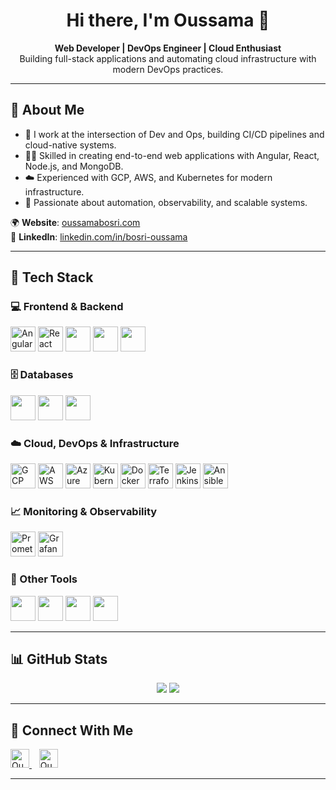 <h1 align="center">Hi there, I'm Oussama 👋</h1>

<p align="center">
  <strong>Web Developer | DevOps Engineer | Cloud Enthusiast</strong><br/>
  Building full-stack applications and automating cloud infrastructure with modern DevOps practices.
</p>

---

## 🚀 About Me

- 🔧 I work at the intersection of Dev and Ops, building CI/CD pipelines and cloud-native systems.
- 👨‍💻 Skilled in creating end-to-end web applications with Angular, React, Node.js, and MongoDB.
- ☁️ Experienced with GCP, AWS, and Kubernetes for modern infrastructure.
- 🎯 Passionate about automation, observability, and scalable systems.

🌍 **Website**: [oussamabosri.com](https://oussama-bosri.vercel.app/)  
🔗 **LinkedIn**: [linkedin.com/in/bosri-oussama](https://www.linkedin.com/in/bosri-oussama/)

---

## 🧰 Tech Stack

### 💻 Frontend & Backend
<p>
  <img src="https://cdn.jsdelivr.net/gh/devicons/devicon/icons/angularjs/angularjs-original.svg" width="40" alt="Angular" />
  <img src="https://www.vectorlogo.zone/logos/reactjs/reactjs-icon.svg" width="40" alt="React" />
  <img src="https://cdn.jsdelivr.net/gh/devicons/devicon/icons/javascript/javascript-original.svg" width="40" />
  <img src="https://cdn.jsdelivr.net/gh/devicons/devicon/icons/nodejs/nodejs-original.svg" width="40" />
  <img src="https://cdn.jsdelivr.net/gh/devicons/devicon/icons/express/express-original.svg" width="40" />
</p>

### 🗄️ Databases
<p>
  <img src="https://cdn.jsdelivr.net/gh/devicons/devicon/icons/mongodb/mongodb-original-wordmark.svg" width="40" />
  <img src="https://cdn.jsdelivr.net/gh/devicons/devicon/icons/mysql/mysql-original-wordmark.svg" width="40" />
  <img src="https://cdn.jsdelivr.net/gh/devicons/devicon/icons/postgresql/postgresql-original-wordmark.svg" width="40" />
</p>

### ☁️ Cloud, DevOps & Infrastructure
<p>
  <img src="https://www.vectorlogo.zone/logos/google_cloud/google_cloud-icon.svg" width="40" alt="GCP"/>
  <img src="https://www.vectorlogo.zone/logos/amazon_aws/amazon_aws-icon.svg" width="40" alt="AWS"/>
  <img src="https://www.vectorlogo.zone/logos/microsoft_azure/microsoft_azure-icon.svg" width="40" alt="Azure"/>
  <img src="https://www.vectorlogo.zone/logos/kubernetes/kubernetes-icon.svg" width="40" alt="Kubernetes"/>
  <img src="https://www.vectorlogo.zone/logos/docker/docker-icon.svg" width="40" alt="Docker"/>
  <img src="https://www.vectorlogo.zone/logos/terraformio/terraformio-icon.svg" width="40" alt="Terraform"/>
  <img src="https://www.vectorlogo.zone/logos/jenkins/jenkins-icon.svg" width="40" alt="Jenkins"/>
  <img src="https://www.vectorlogo.zone/logos/ansible/ansible-icon.svg" width="40" alt="Ansible"/>
</p>

### 📈 Monitoring & Observability
<p>
  <img src="https://www.vectorlogo.zone/logos/prometheusio/prometheusio-icon.svg" width="40" alt="Prometheus"/>
  <img src="https://www.vectorlogo.zone/logos/grafana/grafana-icon.svg" width="40" alt="Grafana"/>
</p>

### 🧰 Other Tools
<p>
  <img src="https://www.vectorlogo.zone/logos/git-scm/git-scm-icon.svg" width="40" />
  <img src="https://cdn.jsdelivr.net/gh/devicons/devicon/icons/github/github-original.svg" width="40" />
  <img src="https://cdn.jsdelivr.net/gh/devicons/devicon/icons/linux/linux-original.svg" width="40" />
  <img src="https://cdn.jsdelivr.net/gh/devicons/devicon/icons/vscode/vscode-original.svg" width="40" />
</p>

---

## 📊 GitHub Stats

<p align="center">
  <img src="https://github-readme-stats.vercel.app/api?username=Abdelali12-codes&show_icons=true&theme=tokyonight" />
  <img src="https://github-readme-stats.vercel.app/api/top-langs/?username=Abdelali12-codes&layout=compact&theme=tokyonight" />
</p>

---

## 🔗 Connect With Me

<p>
  <a href="https://www.linkedin.com/in/bosri-oussama/" target="_blank">
    <img alt="Oussama | LinkedIn" width="30" src="https://cdn.jsdelivr.net/gh/devicons/devicon/icons/linkedin/linkedin-original.svg" />
  </a>
  &nbsp;&nbsp;
  <a href="https://oussamabosri.com" target="_blank">
    <img alt="Oussama | Website" width="30" src="https://cdn-icons-png.flaticon.com/512/841/841364.png" />
  </a>
</p>

---
